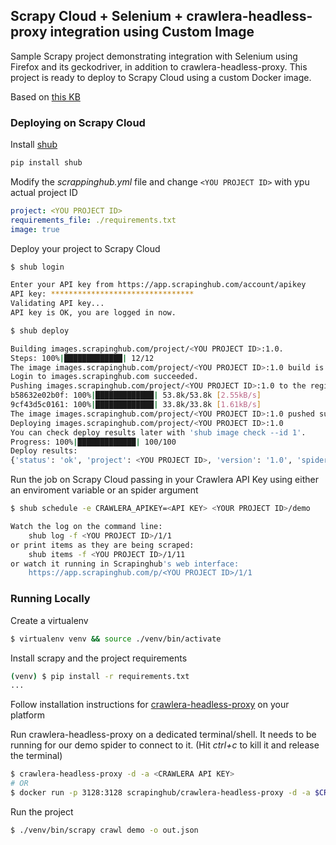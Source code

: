 ## Scrapy Cloud + Selenium + crawlera-headless-proxy integration using Custom Image

Sample Scrapy project demonstrating integration with Selenium using Firefox and its geckodriver, in addition to crawlera-headless-proxy.
This project is ready to deploy to Scrapy Cloud using a custom Docker image.

Based on [this KB](https://support.scrapinghub.com/support/solutions/articles/22000240310-deploying-custom-docker-image-with-selenium-on-scrapy-cloud)


### Deploying on Scrapy Cloud

Install [shub](https://shub.readthedocs.io/en/stable/index.html)

```bash
pip install shub
``` 

Modify the *scrappinghub.yml* file and change `<YOU PROJECT ID>` with ypu actual project ID
```yaml
project: <YOU PROJECT ID>
requirements_file: ./requirements.txt
image: true
```

Deploy your project to Scrapy Cloud
```bash
$ shub login

Enter your API key from https://app.scrapinghub.com/account/apikey
API key: ********************************
Validating API key...
API key is OK, you are logged in now.

$ shub deploy

Building images.scrapinghub.com/project/<YOU PROJECT ID>:1.0.
Steps: 100%|█████████████| 12/12
The image images.scrapinghub.com/project/<YOU PROJECT ID>:1.0 build is completed.
Login to images.scrapinghub.com succeeded.
Pushing images.scrapinghub.com/project/<YOU PROJECT ID>:1.0 to the registry.
b58632e02b0f: 100%|█████████████| 53.8k/53.8k [2.55kB/s]
9cf43d5c0161: 100%|█████████████| 33.8k/33.8k [1.61kB/s]
The image images.scrapinghub.com/project/<YOU PROJECT ID>:1.0 pushed successfully.                                                                                                                                                    | 512/15.2k [?B/s]
Deploying images.scrapinghub.com/project/<YOU PROJECT ID>:1.0
You can check deploy results later with 'shub image check --id 1'.
Progress: 100%|█████████████| 100/100
Deploy results:
{'status': 'ok', 'project': <YOU PROJECT ID>, 'version': '1.0', 'spiders': 1}
``` 

Run the job on Scrapy Cloud passing in your Crawlera API Key using either an enviroment variable or an spider argument

```bash
$ shub schedule -e CRAWLERA_APIKEY=<API KEY> <YOUR PROJECT ID>/demo

Watch the log on the command line:
    shub log -f <YOU PROJECT ID>/1/1
or print items as they are being scraped:
    shub items -f <YOU PROJECT ID>/1/11
or watch it running in Scrapinghub's web interface:
    https://app.scrapinghub.com/p/<YOU PROJECT ID>/1/1
```


### Running Locally

Create a virtualenv

```bash
$ virtualenv venv && source ./venv/bin/activate
```

Install scrapy and the project requirements
```bash
(venv) $ pip install -r requirements.txt
...
```

Follow installation instructions for [crawlera-headless-proxy](https://github.com/scrapinghub/crawlera-headless-proxy#installation) on your platform

Run crawlera-headless-proxy on a dedicated terminal/shell.
It needs to be running for our demo spider to connect to it.
(Hit *ctrl+c* to kill it and release the terminal)
```bash
$ crawlera-headless-proxy -d -a <CRAWLERA API KEY>
# OR
$ docker run -p 3128:3128 scrapinghub/crawlera-headless-proxy -d -a $CRAWLERA_API_KEY
```

Run the project

```bash
$ ./venv/bin/scrapy crawl demo -o out.json
``` 

